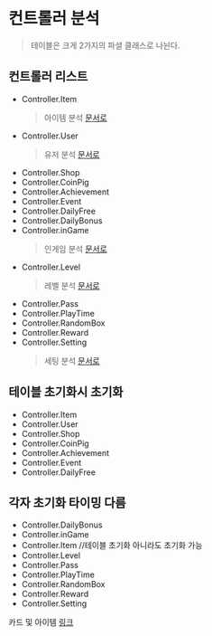 # 컨트롤러 분석
> 테이블은 크게 2가지의 파셜 클래스로 나뉜다.
## 컨트롤러 리스트
* Controller.Item
    > 아이템 분석 [문서로](/분석/컨트롤러/아이템_컨트롤러_분석.md)
* Controller.User
    > 유저 분석 [문서로](/분석/컨트롤러/유저_컨트롤러_분석.md)
* Controller.Shop
* Controller.CoinPig
* Controller.Achievement
* Controller.Event
* Controller.DailyFree
* Controller.DailyBonus
* Controller.inGame
    > 인게임 분석 [문서로](/분석/컨트롤러/인게임_컨트롤러_분석.md)
* Controller.Level
    > 레벨 분석 [문서로](/분석/컨트롤러/레벨_컨트롤러_분석.md)
* Controller.Pass
* Controller.PlayTime
* Controller.RandomBox
* Controller.Reward
* Controller.Setting
    > 세팅 분석 [문서로](/분석/컨트롤러/세팅_컨트롤러_분석.md)


## 테이블 초기화시 초기화
* Controller.Item
* Controller.User
* Controller.Shop
* Controller.CoinPig
* Controller.Achievement
* Controller.Event
* Controller.DailyFree

## 각자 초기화 타이밍 다름
* Controller.DailyBonus
* Controller.inGame
* Controller.Item   //테이블 초기화 아니라도 초기화 가능
* Controller.Level
* Controller.Pass
* Controller.PlayTime
* Controller.RandomBox
* Controller.Reward
* Controller.Setting


카드 및 아이템
	[링크](/미니특공대/카드/카드시스템_메인.md)

